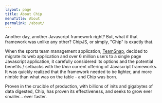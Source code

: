 ```yaml
---
layout: page
title: About Chip
menuTitle: About
permalink: /about/
---
```


Another day, another Javascript framework right? But, what if that framework was unlike any other? ChipJS, or simply, "Chip" is exactly that.

When the sports team management application, [TeamSnap](https://teamsnap.com), decided to migrate its web application and over 6 million users to a single page Javascript application, it carefully considered its options and the potential benefits / setbacks with the *then* current offering of Javascript frameworks. It was quickly realized that the framework needed to be lighter, and more nimble than what was on the table - and Chip was born.

Proven in the crucible of production, with billions of inits and gigabytes of data digested, Chip, has proven its effectiveness, and seeks to grow ever smaller... ever faster.